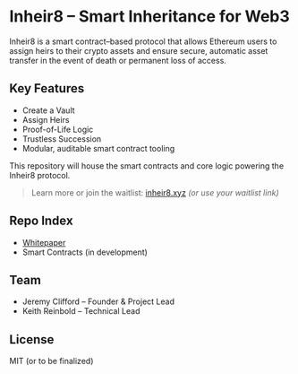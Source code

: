 # Inheir8 – Smart Inheritance for Web3

Inheir8 is a smart contract–based protocol that allows Ethereum users to assign heirs to their crypto assets and ensure secure, automatic asset transfer in the event of death or permanent loss of access.

## Key Features
- Create a Vault
- Assign Heirs
- Proof-of-Life Logic
- Trustless Succession
- Modular, auditable smart contract tooling

This repository will house the smart contracts and core logic powering the Inheir8 protocol.

> Learn more or join the waitlist: [inheir8.xyz](https://inheir8.xyz) *(or use your waitlist link)*

## Repo Index
- [Whitepaper](https://github.com/inheir8/whitepaper)
- Smart Contracts (in development)

## Team
- Jeremy Clifford – Founder & Project Lead
- Keith Reinbold – Technical Lead

## License
MIT (or to be finalized)
